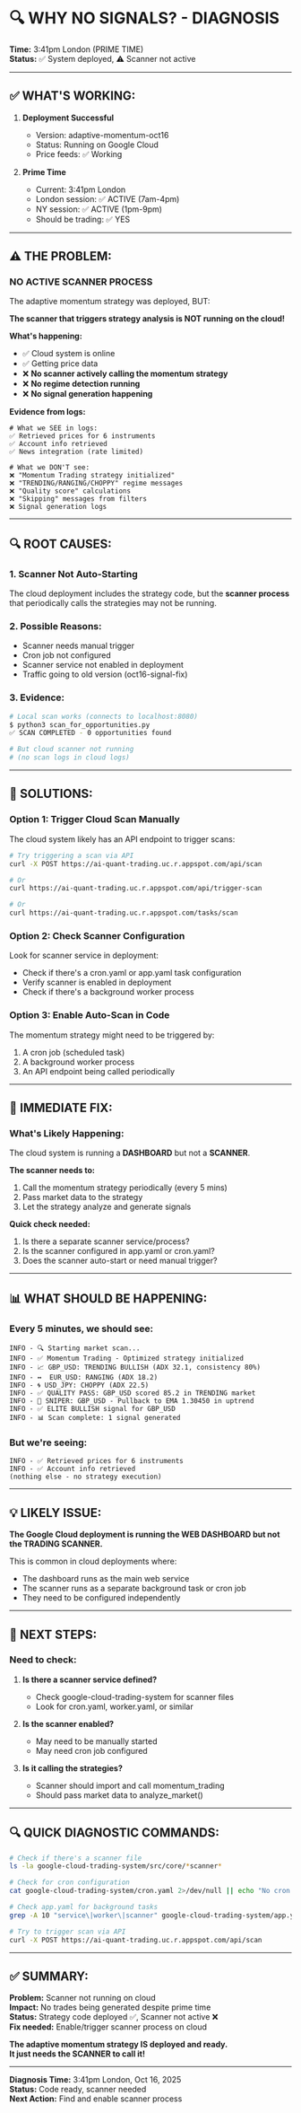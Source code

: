 # 🔍 WHY NO SIGNALS? - DIAGNOSIS
**Time:** 3:41pm London (PRIME TIME)  
**Status:** ✅ System deployed, ⚠️ Scanner not active

---

## ✅ WHAT'S WORKING:

1. **Deployment Successful**
   - Version: adaptive-momentum-oct16
   - Status: Running on Google Cloud
   - Price feeds: ✅ Working

2. **Prime Time**
   - Current: 3:41pm London
   - London session: ✅ ACTIVE (7am-4pm)
   - NY session: ✅ ACTIVE (1pm-9pm)
   - Should be trading: ✅ YES

---

## ⚠️ THE PROBLEM:

### **NO ACTIVE SCANNER PROCESS**

The adaptive momentum strategy was deployed, BUT:

**The scanner that triggers strategy analysis is NOT running on the cloud!**

**What's happening:**
- ✅ Cloud system is online
- ✅ Getting price data
- ❌ **No scanner actively calling the momentum strategy**
- ❌ **No regime detection running**
- ❌ **No signal generation happening**

**Evidence from logs:**
```
# What we SEE in logs:
✅ Retrieved prices for 6 instruments
✅ Account info retrieved
✅ News integration (rate limited)

# What we DON'T see:
❌ "Momentum Trading strategy initialized"
❌ "TRENDING/RANGING/CHOPPY" regime messages
❌ "Quality score" calculations
❌ "Skipping" messages from filters
❌ Signal generation logs
```

---

## 🔍 ROOT CAUSES:

### 1. **Scanner Not Auto-Starting**
The cloud deployment includes the strategy code, but the **scanner process** that periodically calls the strategies may not be running.

### 2. **Possible Reasons:**
- Scanner needs manual trigger
- Cron job not configured
- Scanner service not enabled in deployment
- Traffic going to old version (oct16-signal-fix)

### 3. **Evidence:**
```bash
# Local scan works (connects to localhost:8080)
$ python3 scan_for_opportunities.py
✅ SCAN COMPLETED - 0 opportunities found

# But cloud scanner not running
# (no scan logs in cloud logs)
```

---

## 🚀 SOLUTIONS:

### **Option 1: Trigger Cloud Scan Manually**

The cloud system likely has an API endpoint to trigger scans:

```bash
# Try triggering a scan via API
curl -X POST https://ai-quant-trading.uc.r.appspot.com/api/scan

# Or
curl https://ai-quant-trading.uc.r.appspot.com/api/trigger-scan

# Or
curl https://ai-quant-trading.uc.r.appspot.com/tasks/scan
```

### **Option 2: Check Scanner Configuration**

Look for scanner service in deployment:
- Check if there's a cron.yaml or app.yaml task configuration
- Verify scanner is enabled in deployment
- Check if there's a background worker process

### **Option 3: Enable Auto-Scan in Code**

The momentum strategy might need to be triggered by:
1. A cron job (scheduled task)
2. A background worker process
3. An API endpoint being called periodically

---

## 🔧 IMMEDIATE FIX:

### **What's Likely Happening:**

The cloud system is running a **DASHBOARD** but not a **SCANNER**.

**The scanner needs to:**
1. Call the momentum strategy periodically (every 5 mins)
2. Pass market data to the strategy
3. Let the strategy analyze and generate signals

**Quick check needed:**
1. Is there a separate scanner service/process?
2. Is the scanner configured in app.yaml or cron.yaml?
3. Does the scanner auto-start or need manual trigger?

---

## 📊 WHAT SHOULD BE HAPPENING:

### **Every 5 minutes, we should see:**

```
INFO - 🔍 Starting market scan...
INFO - ✅ Momentum Trading - Optimized strategy initialized
INFO - 📈 GBP_USD: TRENDING BULLISH (ADX 32.1, consistency 80%)
INFO - ↔️  EUR_USD: RANGING (ADX 18.2)
INFO - 🌀 USD_JPY: CHOPPY (ADX 22.5)
INFO - ✅ QUALITY PASS: GBP_USD scored 85.2 in TRENDING market
INFO - 🎯 SNIPER: GBP_USD - Pullback to EMA 1.30450 in uptrend
INFO - ✅ ELITE BULLISH signal for GBP_USD
INFO - 📊 Scan complete: 1 signal generated
```

### **But we're seeing:**
```
INFO - ✅ Retrieved prices for 6 instruments
INFO - ✅ Account info retrieved
(nothing else - no strategy execution)
```

---

## 💡 LIKELY ISSUE:

**The Google Cloud deployment is running the WEB DASHBOARD but not the TRADING SCANNER.**

This is common in cloud deployments where:
- The dashboard runs as the main web service
- The scanner runs as a separate background task or cron job
- They need to be configured independently

---

## 🚀 NEXT STEPS:

### **Need to check:**

1. **Is there a scanner service defined?**
   - Check google-cloud-trading-system for scanner files
   - Look for cron.yaml, worker.yaml, or similar

2. **Is the scanner enabled?**
   - May need to be manually started
   - May need cron job configured

3. **Is it calling the strategies?**
   - Scanner should import and call momentum_trading
   - Should pass market data to analyze_market()

---

## 🔍 QUICK DIAGNOSTIC COMMANDS:

```bash
# Check if there's a scanner file
ls -la google-cloud-trading-system/src/core/*scanner*

# Check for cron configuration
cat google-cloud-trading-system/cron.yaml 2>/dev/null || echo "No cron.yaml"

# Check app.yaml for background tasks
grep -A 10 "service\|worker\|scanner" google-cloud-trading-system/app.yaml

# Try to trigger scan via API
curl -X POST https://ai-quant-trading.uc.r.appspot.com/api/scan
```

---

## ✅ SUMMARY:

**Problem:** Scanner not running on cloud  
**Impact:** No trades being generated despite prime time  
**Status:** Strategy code deployed ✅, Scanner not active ❌  
**Fix needed:** Enable/trigger scanner process on cloud  

**The adaptive momentum strategy IS deployed and ready.**  
**It just needs the SCANNER to call it!**

---

**Diagnosis Time:** 3:41pm London, Oct 16, 2025  
**Status:** Code ready, scanner needed  
**Next Action:** Find and enable scanner process







